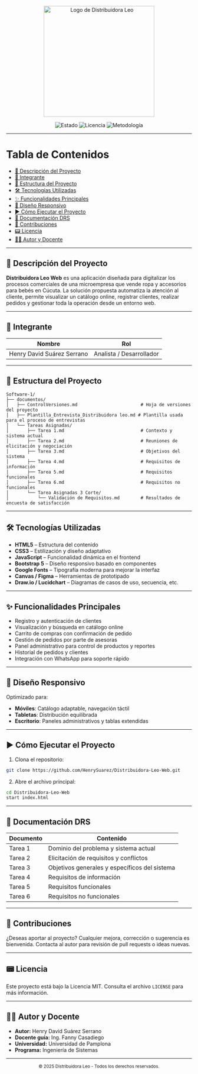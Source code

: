<!-- Encabezado visual centrado -->
  


<p align="center">
  <img src="https://github.com/user-attachments/assets/57e319f0-a7b8-46e0-b2b1-71b72fb11a12" alt="Logo de Distribuidora Leo" width="300">
</p>


<p align="center">
  <img src="https://img.shields.io/badge/Estado-En%20Desarrollo-yellow" alt="Estado">
  <img src="https://img.shields.io/badge/Licencia-MIT-blue" alt="Licencia">
  <img src="https://img.shields.io/badge/Metodolog%C3%ADa-Elicitaci%C3%B3n%20de%20Requisitos-orange" alt="Metodología">
</p>

---

# Tabla de Contenidos

* [📌 Descripción del Proyecto](#descripción-del-proyecto)
* [👥 Integrante](#integrante)
* [📂 Estructura del Proyecto](#estructura-del-proyecto)
* [🛠 Tecnologías Utilizadas](#tecnologías-utilizadas)
* [✨ Funcionalidades Principales](#funcionalidades-principales)
* [📱 Diseño Responsivo](#diseño-responsivo)
* [▶️ Cómo Ejecutar el Proyecto](#cómo-ejecutar-el-proyecto)
* [📄 Documentación DRS](#documentación-drs)
* [📢 Contribuciones](#contribuciones)
* [📟 Licencia](#licencia)
* [👨‍🏫 Autor y Docente](#autor-y-docente)

---

## 📌 Descripción del Proyecto

**Distribuidora Leo Web** es una aplicación diseñada para digitalizar los procesos comerciales de una microempresa que vende ropa y accesorios para bebés en Cúcuta. La solución propuesta automatiza la atención al cliente, permite visualizar un catálogo online, registrar clientes, realizar pedidos y gestionar toda la operación desde un entorno web.

---

## 👥 Integrante

| Nombre                     | Rol                      |
| -------------------------- | ------------------------ |
| Henry David Suárez Serrano | Analista / Desarrollador |

---

## 📂 Estructura del Proyecto

```text
Software-1/
├── documentos/
│   ├── ControlVersiones.md                        # Hoja de versiones del proyecto
│   ├── Plantilla_Entrevista_Distribuidora leo.md # Plantilla usada para el proceso de entrevistas
│   └── Tareas Asignadas/
│       ├── Tarea 1.md                             # Contexto y sistema actual
│       ├── Tarea 2.md                             # Reuniones de elicitación y negociación
│       ├── Tarea 3.md                             # Objetivos del sistema
│       ├── Tarea 4.md                             # Requisitos de información
│       ├── Tarea 5.md                             # Requisitos funcionales
│       ├── Tarea 6.md                             # Requisitos no funcionales
│       └── Tarea Asignadas 3 Corte/
│           └── Validación de Requisitos.md        # Resultados de encuesta de satisfacción
```

---

## 🛠 Tecnologías Utilizadas

* **HTML5** – Estructura del contenido
* **CSS3** – Estilización y diseño adaptativo
* **JavaScript** – Funcionalidad dinámica en el frontend
* **Bootstrap 5** – Diseño responsivo basado en componentes
* **Google Fonts** – Tipografía moderna para mejorar la interfaz
* **Canvas / Figma** – Herramientas de prototipado
* **Draw\.io / Lucidchart** – Diagramas de casos de uso, secuencia, etc.

---

## ✨ Funcionalidades Principales

* Registro y autenticación de clientes
* Visualización y búsqueda en catálogo online
* Carrito de compras con confirmación de pedido
* Gestión de pedidos por parte de asesoras
* Panel administrativo para control de productos y reportes
* Historial de pedidos y clientes
* Integración con WhatsApp para soporte rápido

---

## 📱 Diseño Responsivo

Optimizado para:

* **Móviles**: Catálogo adaptable, navegación táctil
* **Tabletas**: Distribución equilibrada
* **Escritorio**: Paneles administrativos y tablas extendidas

---

## ▶️ Cómo Ejecutar el Proyecto

1. Clona el repositorio:

```bash
git clone https://github.com/HenrySuarez/Distribuidora-Leo-Web.git
```

2. Abre el archivo principal:

```bash
cd Distribuidora-Leo-Web
start index.html
```

---

## 📄 Documentación DRS

| Documento | Contenido                                     |
| --------- | --------------------------------------------- |
| Tarea 1   | Dominio del problema y sistema actual         |
| Tarea 2   | Elicitación de requisitos y conflictos        |
| Tarea 3   | Objetivos generales y específicos del sistema |
| Tarea 4   | Requisitos de información                     |
| Tarea 5   | Requisitos funcionales                        |
| Tarea 6   | Requisitos no funcionales                     |

---

## 📢 Contribuciones

¿Deseas aportar al proyecto? Cualquier mejora, corrección o sugerencia es bienvenida. Contacta al autor para revisión de pull requests o ideas nuevas.

---

## 📟 Licencia

Este proyecto está bajo la Licencia MIT. Consulta el archivo `LICENSE` para más información.

---

## 👨‍🏫 Autor y Docente

* **Autor:** Henry David Suárez Serrano
* **Docente guía:** Ing. Fanny Casadiego
* **Universidad:** Universidad de Pamplona
* **Programa:** Ingeniería de Sistemas

---

<p align="center"><sub>&copy; 2025 Distribuidora Leo - Todos los derechos reservados.</sub></p>
